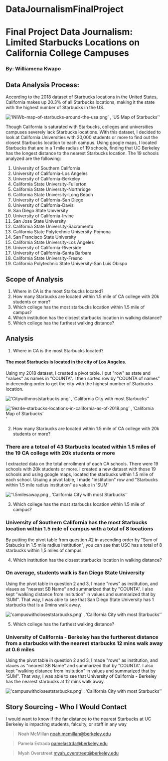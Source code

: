 # DataJournalismFinalProject
# Final Project Data Journalism: Limited Starbucks Locations on California College Campuses 
### By: Williamena Kwapo
## Data Analysis Process: 
According to the 2018 dataset of Starbucks locations in the United States, California makes up 20.3% of all Starbucks locations, making it the state with the highest number of Starbucks in the US. 

!['INlWb-map-of-starbucks-around-the-usa.png’ , ’US Map of Starbucks’](/INlWb-map-of-starbucks-around-the-usa.png)'

Though California is saturated with Starbucks, colleges and universities campuses severely lack Starbucks locations. With this dataset, I decided to look at California Universities with 20,000 students or more to find out the closest Starbucks location to each campus. Using google maps, I located Starbucks that are in a 1 mile radius of 19 schools, finding that UC Berkeley has the longest distance to the nearest Starbucks location. The 19 schools analyzed are the following: 
1. University of Southern California
2. University of California-Los Angeles
3. University of California-Berkeley
4. California State University-Fullerton
5. California State University-Northridge
6. California State University-Long Beach
7. University of California-San Diego
8. University of California-Davis
9. San Diego State University
10. University of California-Irvine
11. San Jose State University
12. California State University-Sacramento
13. California State Polytechnic University-Pomona
14. San Francisco State University
15. California State University-Los Angeles
16. University of California-Riverside
17. University of California-Santa Barbara
18. California State University-Fresno
19. California Polytechnic State University-San Luis Obispo
## Scope of Analysis
1. Where in CA is the most Starbucks located?
2. How many Starbucks are located within 1.5 mile of CA college with 20k students or more?
3. Which college has the most starbucks location within 1.5 mile of campus?
4. Which institution has the closest starbucks location in walking distance? 
5. Which college has the furthest walking distance?
## Analysis
1.  Where in CA is the most Starbucks located?
#### The most Starbucks is located in the city of Los Angelos. 
Using my 2018 dataset, I created a pivot table. I put "row" as state and "values" as names in "COUNTA". I then sorted row by "COUNTA of names" in decending order to get the city with the highest number of Starbucks location.

!['Citywithmoststarbucks.png’ , ’California City with most Starbucks’](/citywithmoststarbucks.png)’

!['9ez4e-starbucks-locations-in-california-as-of-2018.png’ , ’California Map of Starbucks’](/9ez4e-starbucks-locations-in-california-as-of-2018.png)’ 

2. How many Starbucks are located within 1.5 mile of CA college with 20k students or more?
### There are a totoal of 43 Starbucks located within 1.5 miles of the 19 CA college with 20k students or more
I extracted data on the total enrollment of each CA schools. There were 19 schools with 20k students or more. I created a new dataset with those 19 schools and using google maps, located the starbucks within 1.5 mile of each school. Usuing a pivot table, I made "institution" row and "Starbucks within 1.5 mile radius institution" as value in 'SUM'

!['1.5milesaway.png , ’California City with most Starbucks’](/1.5milesaway.png)’

3. Which college has the most starbucks location within 1.5 mile of campus?
### University of Southern California has the most Starbucks location within 1.5 mile of campus with a total of 8 locations
By putting the pivot table from question #2 in ascending order by "Sum of Stabucks in 1.5 mile radius institution", you can see that USC has a total of 8 starbucks within 1,5 miles of campus

4. Which institution has the closest starbucks location in walking distance? 
### On average, students walk is San Diego State University
Using the pivot table in question 2 and 3, I made "rows" as institution, and vlaues as "nearest SB Name" and summarized that by "COUNTA". I also kept "walking distance from insitution" in values and summarized that by 'SUM". That way, I was able to see that San Diego State University has 1 starbucks that is a 0mins walk away. 

!['campuswithcloseststarbucks.png’ , ’California City with most Starbucks’](/campuswithcloseststarbucks.png)’

5. Which college has the furthest walking distance?
### University of California - Berkeley has the furtherest distance from a starbucks with the nearest starbucks 12 mins walk away at 0.6 miles
Using the pivot table in question 2 and 3, I made "rows" as institution, and vlaues as "nearest SB Name" and summarized that by "COUNTA". I also kept "walking distance from insitution" in values and summarized that by 'SUM". That way, I was able to see that University of California - Berkeley has the nearest starbucks at 12 mins walk away. 

!['campuswithcloseststarbucks.png’ , ’California City with most Starbucks’](/campuswithcloseststarbucks.png)’

## Story Sourcing - Who I Would Contact
I would want to know if the far distance to the nearest Starbucks at UC Berkeley is impacting students, falculty, or staff in any way
> Noah McMillan
> noah.mcmillan@berkeley.edu

> Pamela Estrada
> pamelastrda@berkeley.edu

> Myah Overstreet
> myah_overstreet@berkeley.edu
